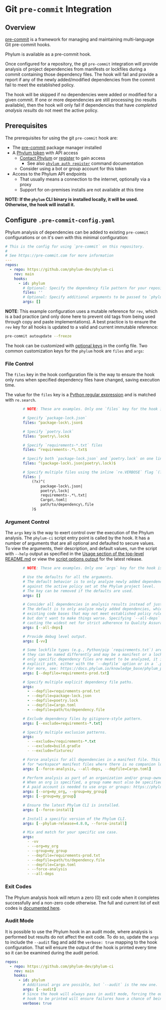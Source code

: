 # Git `pre-commit` Integration

## Overview

[pre-commit] is a framework for managing and maintaining multi-language Git pre-commit hooks.

Phylum is available as a pre-commit hook.

Once configured for a repository, the git `pre-commit` integration will provide analysis of project dependencies
from manifests or lockfiles during a commit containing those dependency files. The hook will fail and provide
a report if any of the newly added/modified dependencies from the commit fail to meet the established policy.

The hook will be skipped if no dependencies were added or modified for a given commit.
If one or more dependencies are still processing (no results available), then the hook will only fail if
dependencies that have _completed analysis results_ do not meet the active policy.

[pre-commit]: https://pre-commit.com/

## Prerequisites

The prerequisites for using the git `pre-commit` hook are:

* The [pre-commit] package manager installed
* A [Phylum token][phylum_tokens] with API access
  * [Contact Phylum][phylum_contact] or [register][app_register] to gain access
    * See also [`phylum auth register`][phylum_register] command documentation
  * Consider using a bot or group account for this token
* Access to the Phylum API endpoints
  * That usually means a connection to the internet, optionally via a proxy
  * Support for on-premises installs are not available at this time

[phylum_tokens]: ../knowledge_base/api-keys.md
[phylum_contact]: https://phylum.io/contact-us/
[app_register]: https://app.phylum.io/register
[phylum_register]: ../cli/commands/phylum_auth_register.md

**NOTE: If the `phylum` CLI binary is installed locally, it will be used. Otherwise, the hook will install it.**

## Configure `.pre-commit-config.yaml`

Phylum analysis of dependencies can be added to existing `pre-commit` configurations or
on it's own with this minimal configuration:

```yaml
# This is the config for using `pre-commit` on this repository.
#
# See https://pre-commit.com for more information
---
repos:
  - repo: https://github.com/phylum-dev/phylum-ci
    rev: main
    hooks:
      - id: phylum
        # Optional: Specify the dependency file pattern for your repository
        files: ''
        # Optional: Specify additional arguments to be passed to `phylum-ci`
        args: []
```

**NOTE**: This example configuration uses a mutable reference for `rev`, which is a bad practice
(and only done here to prevent old tags from being used through copy and paste implementations).
A best practice is to ensure the `rev` key for all hooks is updated to a valid and current immutable reference:

```sh
pre-commit autoupdate --freeze
```

The hook can be customized with [optional keys][hook_config] in the config file.
Two common customization keys for the `phylum` hook are `files` and `args`:

[hook_config]: https://pre-commit.com/index.html#pre-commit-configyaml---hooks

### File Control

The `files` key in the hook configuration file is the way to ensure the hook only runs when specified
dependency files have changed, saving execution time.

The value for the `files` key is a [Python regular expression][re] and is matched with `re.search`.

[re]: https://docs.python.org/3/library/re.html#regular-expression-syntax

```yaml
        # NOTE: These are examples. Only one `files` key for the hook is expected

        # Specify `package-lock.json`
        files: ^package-lock\.json$

        # Specify `poetry.lock`
        files: ^poetry\.lock$

        # Specify `requirements-*.txt` files
        files: ^requirements-.*\.txt$

        # Specify both `package-lock.json` and `poetry.lock` on one line
        files: ^(package-lock\.json|poetry\.lock)$

        # Specify multiple files using the inline `re.VERBOSE` flag `(?x)`
        files: |
            (?x)^(
                package-lock\.json|
                poetry\.lock|
                requirements-.*\.txt|
                Cargo\.toml|
                path/to/dependency\.file
            )$
```

### Argument Control

The `args` key is the way to exert control over the execution of the Phylum analysis.
The `phylum-ci` script entry point is called by the hook. It has a number of arguments that are all optional
and defaulted to secure values. To view the arguments, their description, and default values, run the script
with `--help` output as specified in the [Usage section of the top-level README.md][usage] or view the
[script options output][script_options] for the latest release.

[usage]: https://github.com/phylum-dev/phylum-ci/blob/main/README.md#usage
[script_options]: https://github.com/phylum-dev/phylum-ci/blob/main/docs/script_options.md

```yaml
        # NOTE: These are examples. Only one `args` key for the hook is expected

        # Use the defaults for all the arguments.
        # The default behavior is to only analyze newly added dependencies
        # against the active policy set at the Phylum project level.
        # The key can be removed if the defaults are used.
        args: []

        # Consider all dependencies in analysis results instead of just the newly added ones.
        # The default is to only analyze newly added dependencies, which can be useful for
        # existing code bases that may not meet established policy rules yet,
        # but don't want to make things worse. Specifying `--all-deps` can be useful for
        # casting the widest net for strict adherence to Quality Assurance (QA) standards.
        args: [--all-deps]

        # Provide debug level output.
        args: [-vv]

        # Some lockfile types (e.g., Python/pip `requirements.txt`) are ambiguous in that
        # they can be named differently and may be a manifest or a lockfile. In cases where
        # only specific dependency files are meant to be analyzed, it is best to specify an
        # explicit path, either with the `--depfile` option or in a `.phylum_project` file.
        # For more, see: https://docs.phylum.io/knowledge_base/phylum_project_files
        args: [--depfile=requirements-prod.txt]

        # Specify multiple explicit dependency file paths.
        args:
          - --depfile=requirements-prod.txt
          - --depfile=package-lock.json
          - --depfile=poetry.lock
          - --depfile=Cargo.toml
          - --depfile=path/to/dependency.file

        # Exclude dependency files by gitignore-style pattern.
        args: [--exclude=requirements-*.txt]

        # Specify multiple exclusion patterns.
        args:
          - --exclude=/requirements-*.txt
          - --exclude=build.gradle
          - --exclude=fixtures/

        # Force analysis for all dependencies in a manifest file. This is especially useful
        # for *workspace* manifest files where there is no companion lockfile (e.g., libraries).
        args: [--force-analysis, --all-deps, --depfile=Cargo.toml]

        # Perform analysis as part of an organization and/or group-owned project.
        # When an org is specified, a group name must also be specified.
        # A paid account is needed to use orgs or groups: https://phylum.io/pricing
        args: [--org=my_org, --group=my_group]
        args: [--group=my_group]

        # Ensure the latest Phylum CLI is installed.
        args: [--force-install]

        # Install a specific version of the Phylum CLI.
        args: [--phylum-release=4.8.0, --force-install]

        # Mix and match for your specific use case.
        args:
          - -vv
          - --org=my_org
          - --group=my_group
          - --depfile=requirements-prod.txt
          - --depfile=path/to/dependency.file
          - --depfile=Cargo.toml
          - --force-analysis
          - --all-deps
```

### Exit Codes

The Phylum analysis hook will return a zero (0) exit code when it completes successfully and a non-zero code otherwise.
The full and current list of exit codes is [documented here][exit_codes].

[exit_codes]: https://github.com/phylum-dev/phylum-ci?tab=readme-ov-file#exit-codes

### Audit Mode

It is possible to use the Phylum hook in an audit mode, where analysis is performed but results do not affect the exit
code. To do so, update the `args` to include the `--audit` flag and add the `verbose: true` mapping to the hook
configuration. That will ensure the output of the hook is printed every time so it can be examined during the audit
period.

```yaml
repos:
  - repo: https://github.com/phylum-dev/phylum-ci
    rev: main
    hooks:
      - id: phylum
        # Additional args are possible, but `--audit` is the new one.
        args: [--audit]
        # Since the hook will always pass in audit mode, forcing the output of the
        # hook to be printed will ensure failures have a chance of being noticed.
        verbose: true
```
